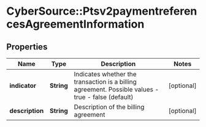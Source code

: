 # CyberSource::Ptsv2paymentreferencesAgreementInformation

## Properties
Name | Type | Description | Notes
------------ | ------------- | ------------- | -------------
**indicator** | **String** | Indicates whether the transaction is a billing agreement. Possible values - true - false (default)  | [optional] 
**description** | **String** | Description of the billing agreement | [optional] 


